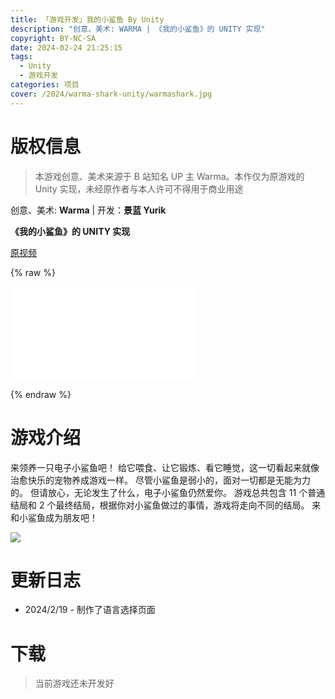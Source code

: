 ```yaml
---
title: 「游戏开发」我的小鲨鱼 By Unity
description: "创意、美术: WARMA | 《我的小鲨鱼》的 UNITY 实现"
copyright: BY-NC-SA
date: 2024-02-24 21:25:15
tags:
  - Unity
  - 游戏开发
categories: 项目
cover: /2024/warma-shark-unity/warmashark.jpg
---
```


# 版权信息

> 本游戏创意、美术来源于 B 站知名 UP 主 Warma。本作仅为原游戏的 Unity 实现，未经原作者与本人许可不得用于商业用途

创意、美术: **Warma** | 开发：**景蓝 Yurik**

**《我的小鲨鱼》的 UNITY 实现**

[原视频](https://www.bilibili.com/video/BV1fb4y1P7Y1)

{% raw %}

<iframe src="//player.bilibili.com/player.html?aid=624026347&bvid=BV1fb4y1P7Y1&cid=1414155015&p=1" scrolling="no" border="0" frameborder="no" framespacing="0" allowfullscreen="true"> </iframe>

{% endraw %}

# 游戏介绍

来领养一只电子小鲨鱼吧！
给它喂食、让它锻炼、看它睡觉，这一切看起来就像治愈快乐的宠物养成游戏一样。
尽管小鲨鱼是弱小的，面对一切都是无能为力的。
但请放心，无论发生了什么，电子小鲨鱼仍然爱你。
游戏总共包含 11 个普通结局和 2 个最终结局，根据你对小鲨鱼做过的事情，游戏将走向不同的结局。
来和小鲨鱼成为朋友吧！

![](cover.jpg)

# 更新日志

- 2024/2/19 - 制作了语言选择页面

# 下载

> 当前游戏还未开发好

